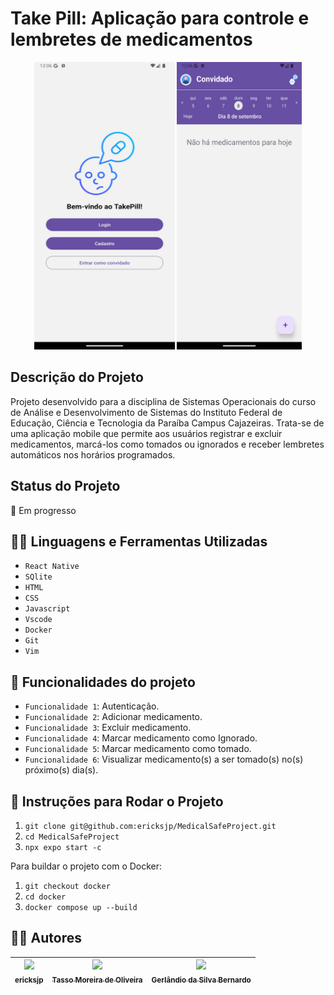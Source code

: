 # Take Pill: Aplicação para controle e lembretes de medicamentos

<p align="center">
  <img src="imgReadme/Tela1.jpeg" width="225" height="460"/>
  <img src="imgReadme/Tela2.jpeg" width="200" height="460"/>
</p>

## Descrição do Projeto

Projeto desenvolvido para a disciplina de Sistemas Operacionais do curso de Análise e Desenvolvimento de Sistemas do Instituto Federal de Educação, Ciência e Tecnologia da Paraíba Campus Cajazeiras. Trata-se de uma aplicação mobile que permite aos usuários registrar e excluir medicamentos, marcá-los como tomados ou ignorados e receber lembretes automáticos nos horários programados.

## Status do Projeto

:arrows_counterclockwise: Em progresso

## :man_mechanic: Linguagens e Ferramentas Utilizadas

- `React Native`
- `SQlite`
- `HTML`
- `CSS`
- `Javascript`
- `Vscode`
- `Docker`
- `Git`
- `Vim`

## :hammer: Funcionalidades do projeto

- `Funcionalidade 1`: Autenticação.
- `Funcionalidade 2`: Adicionar medicamento.
- `Funcionalidade 3`: Excluir medicamento.
- `Funcionalidade 4`: Marcar medicamento como Ignorado.
- `Funcionalidade 5`: Marcar medicamento como tomado.
- `Funcionalidade 6`: Visualizar medicamento(s) a ser tomado(s) no(s) próximo(s) dia(s).

## :rocket: Instruções para Rodar o Projeto

1. `git clone git@github.com:ericksjp/MedicalSafeProject.git`
2. `cd MedicalSafeProject`
3. `npx expo start -c`

Para buildar o projeto com o Docker:

1. `git checkout docker`
2. `cd docker`
3. `docker compose up --build`

## :technologist: Autores

| [<img src="https://avatars.githubusercontent.com/u/126838970?v=4" width="60px;"/><br><sub>ericksjp</sub>](https://github.com/ericksjp) | [<img src="https://avatars.githubusercontent.com/u/99520151?v=4" width="60px;"/><br><sub>Tasso Moreira de Oliveira</sub>](https://github.com/tassomoreira) | [<img src="https://avatars.githubusercontent.com/u/126838970?v=4" width="60px;"/><br><sub>Gerlândio da Silva Bernardo</sub>](https://github.com/GerlandioBernardo) |
|:---:|:---:|:---:|
